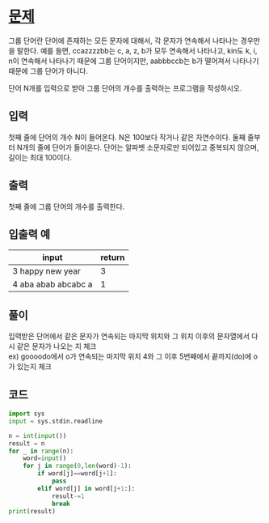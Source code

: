 # [문제](https://www.acmicpc.net/problem/1316)  
그룹 단어란 단어에 존재하는 모든 문자에 대해서, 각 문자가 연속해서 나타나는 경우만을 말한다. 예를 들면, ccazzzzbb는 c, a, z, b가 모두 연속해서 나타나고, kin도 k, i, n이 연속해서 나타나기 때문에 그룹 단어이지만, aabbbccb는 b가 떨어져서 나타나기 때문에 그룹 단어가 아니다.

단어 N개를 입력으로 받아 그룹 단어의 개수를 출력하는 프로그램을 작성하시오.


## 입력  
첫째 줄에 단어의 개수 N이 들어온다. N은 100보다 작거나 같은 자연수이다. 둘째 줄부터 N개의 줄에 단어가 들어온다. 단어는 알파벳 소문자로만 되어있고 중복되지 않으며, 길이는 최대 100이다.
## 출력  
첫째 줄에 그룹 단어의 개수를 출력한다.

## 입출력 예  
|input|return|
|-----|-----|
|3 happy new year|3|
|4 aba abab abcabc a|1|

## 풀이  
입력받은 단어에서 같은 문자가 연속되는 마지막 위치와 그 위치 이후의 문자열에서 다시 같은 문자가 나오는 지 체크  
ex) goooodo에서 o가 연속되는 마지막 위치 4와 그 이후 5번째에서 끝까지(do)에 o가 있는지 체크  

## 코드  

```python
import sys
input = sys.stdin.readline

n = int(input())
result = n
for _ in range(n):
    word=input()
    for j in range(0,len(word)-1):
        if word[j]==word[j+1]:
            pass
        elif word[j] in word[j+1:]:
            result-=1
            break
print(result)
```
